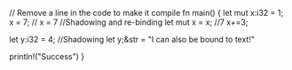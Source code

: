 // Remove a line in the code to make it compile
fn main() {
let mut x:i32 = 1;
x = 7; // x = 7
//Shadowing and re-binding
let mut x = x; //7
x+=3;

let y:i32 = 4;
//Shadowing
let y;&str = "I can also be bound to text!"

println!("Success")
}
